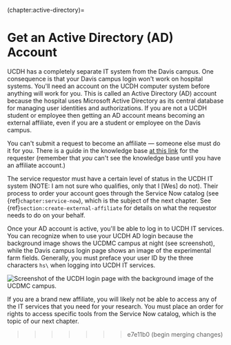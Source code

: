 (chapter:active-directory)=
# Get an Active Directory (AD) Account

UCDH has a completely separate IT system from the Davis campus. One consequence is that your Davis campus login won't work on hospital systems. You'll need an account on the UCDH computer system before anything will work for you. This is called an Active Directory (AD) account because the hospital uses Microsoft Active Directory as its central database for managing user identities and authorizations. If you are not a UCDH student or employee then getting an AD account means becoming an external affiliate, even if you are a student or employee on the Davis campus.

You can't submit a request to become an affiliate — someone else must do it for you. There is a guide in the knowledge base [at this link](https://ucdh.service-now.com/itss?id=kb_article_view&sys_kb_id=b233d4161bfd5d501c9e4223cd4bcba5) for the requester (remember that *you* can't see the knowledge base until you have an affiliate account.)

The service requestor must have a certain level of status in the UCDH IT system (NOTE: I am not sure who qualifies, only that I [Wes] do not). Their process to order your account goes through the Service Now catalog (see {ref}`chapter:service-now`), which is the subject of the next chapter. See {ref}`section:create-external-affiliate` for details on what the requestor needs to do on your behalf.

Once your AD account is active, you'll be able to log in to UCDH IT services. You can recognize when to use your UCDH AD login because the background image shows the UCDMC campus at night (see screenshot), while the Davis campus login page shows an image of the experimental farm fields. Generally, you must preface your user ID by the three characters `hs\` when logging into UCDH IT services.

![Screenshot of the UCDH login page with the background image of the UCDMC campus.](../img/ucdh-login.png)

If you are a brand new affiliate, you will likely not be able to access any of the IT services that you need for your research. You must place an order for rights to access specific tools from the Service Now catalog, which is the topic of our next chapter.
>>>>>>> e7e11b0 (begin merging changes)
